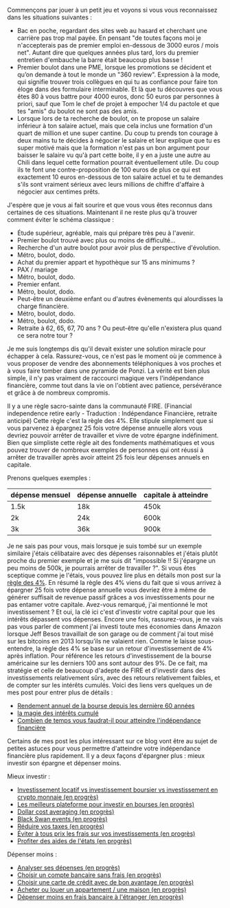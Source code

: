 Commençons par jouer à un petit jeu et voyons si vous vous reconnaissez dans les situations suivantes :

- Bac en poche, regardant des sites web au hasard et cherchant une carrière pas trop mal payée. En pensant "de toutes façons moi je n'accepterais pas de premier emploi en-dessous de 3000 euros / mois net". Autant dire que quelques années plus tard, lors du premier entretien d'embauche la barre était beaucoup plus basse !
- Premier boulot dans une PME, lorsque les promotions se décident et qu’on demande à tout le monde un "360 review". Expression à la mode, qui signifie trouver trois collègues en qui tu as confiance pour faire ton éloge dans des formulaire interminable. Et là que tu découvres que vous êtes 80 à vous battre pour 4000 euros, donc 50 euros par personnes à priori, sauf que Tom le chef de projet à empocher 1/4 du pactole et que tes "amis" du boulot ne sont pas des amis.
- Lorsque lors de ta recherche de boulot, on te propose un salaire inférieur à ton salaire actuel, mais que cela inclus une formation d'un quart de million et une super cantine. Du coup tu prends ton courage à deux mains tu te décides à négocier le salaire et leur explique que tu es super motivé mais que la formation n'est pas un bon argument pour baisser le salaire vu qu'à part cette boite, il y en a juste une autre au Chili dans lequel cette formation pourrait éventuellement utile. Du coup ils te font une contre-proposition de 100 euros de plus ce qui est exactement 10 euros en-dessous de ton salaire actuel et tu te demandes s'ils sont vraiment sérieux avec leurs millions de chiffre d'affaire à négocier aux centimes prêts.

J'espère que je vous ai fait sourire et que vous vous êtes reconnus dans certaines de ces situations. Maintenant il ne reste plus qu'à trouver comment éviter le schéma classique :

- Étude supérieur, agréable, mais qui prépare très peu à l'avenir.
- Premier boulot trouvé avec plus ou moins de difficulté…
- Recherche d'un autre boulot pour avoir plus de perspective d'évolution.
- Métro, boulot, dodo.
- Achat du premier appart et hypothèque sur 15 ans minimums ?
- PAX / mariage
- Métro, boulot, dodo.
- Premier enfant.
- Métro, boulot, dodo.
- Peut-être un deuxième enfant ou d'autres évènements qui alourdisses la charge financière.
- Métro, boulot, dodo.
- Métro, boulot, dodo.
- Retraite à 62, 65, 67, 70 ans ? Ou peut-être qu'elle n'existera plus quand ce sera notre tour ?

Je me suis longtemps dis qu'il devait exister une solution miracle pour échapper à cela. Rassurez-vous, ce n'est pas le moment où je commence à vous proposer de vendre des abonnements téléphoniques à vos proches et à vous faire tomber dans une pyramide de Ponzi. La vérité est bien plus simple, il n'y pas vraiment de raccourci magique vers l'indépendance financière, comme tout dans la vie on l'obtient avec patience, persévérance et grâce à de nombreux compromis.

Il y a une règle sacro-sainte dans la communauté FIRE. (Financial independence retire early - Traduction : Indépendance Financière, retraite anticipé) Cette règle c'est la règle des 4%. Elle stipule simplement que si vous parvenez à épargnez 25 fois votre dépense annuelle alors vous devriez pouvoir arrêter de travailler et vivre de votre épargne indéfiniment. Bien que simpliste cette règle ait des fondements mathématiques et vous pouvez trouver de nombreux exemples de personnes qui ont réussi à arrêter de travailler après avoir atteint 25 fois leur dépenses annuels en capitale.

Prenons quelques exemples :

|dépense mensuel|dépense annuelle|capitale à atteindre|
|:-|:-|:-|
|1.5k|18k|450k|
|2k|24k|600k|
|3k|36k|900k|

Je ne sais pas pour vous, mais lorsque je suis tombé sur un exemple similaire j'étais célibataire avec des dépenses raisonnables et j'étais plutôt proche du premier exemple et je me suis dit "impossible !! Si j'épargne un peu moins de 500k, je pourrais arrêter de travailler ?". Si vous êtes sceptique comme je l'étais, vous pouvez lire plus en détails mon post sur la [règle des 4%](). En résumé la règle des 4% viens du fait que si vous arrivez à épargner 25 fois votre dépense annuelle vous devriez être à même de générer suffisait de revenue passif grâces a vos investissements pour ne pas entamer votre capitale.
Avez-vous remarqué, j'ai mentionné le mot investissement ? Et oui, la clé ici c'est d'investir votre capital pour que les intérêts dépassent vos dépenses. Encore une fois, rassurez-vous, je ne vais pas vous parler de comment j'ai investi toute mes économies dans Amazon lorsque Jeff Besos travaillait de son garage ou de comment j'ai tout misé sur les bitcoins en 2013 lorsqu’ils ne valaient rien.
Comme le laisse sous-entendre, la règle des 4% se base sur un retour d'investissement de 4% après inflation. Pour référence les retours d'investissement de la bourse américaine sur les derniers 100 ans sont autour des 9%. De ce fait, ma stratégie et celle de beaucoup d'adepte de FIRE et d'investir dans des investissements relativement sûrs, avec des retours relativement faibles, et de compter sur les intérêts cumulés. Voici des liens vers quelques un de mes post pour entrer plus de détails :

- [Rendement annuel de la bourse depuis les dernière 60 années](/rendement-historique-bourse)
- [la magie des intérêts cumulé](/magie-des-interets-cumule)
- [Combien de temps vous faudrat-il pour atteindre l'indépendance financière](/temps-avant-idependance-financiere)

Certains de mes post les plus intéressant sur ce blog vont être au sujet de petites astuces pour vous permettre d'atteindre votre indépendance financière plus rapidement. Il y a deux façons d'épargner plus : mieux investir son épargne et dépenser moins.

Mieux investir :
- [Investissement locatif vs investissement boursier vs investissement en crypto monnaie (en progrès)]()
- [Les meilleurs plateforme pour investir en bourses (en progrès)]()
- [Dollar cost averaging (en progrès)]()
- [Black Swan events (en progrès)]()
- [Réduire vos taxes (en progrès)]()
- [Éviter à tous prix les frais sur vos investissements (en progrès)]()
- [Profiter des aides de l'états (en progrès)]()

Dépenser moins :
- [Analyser ses dépenses (en progrès)]()
- [Choisir un compte bancaire sans frais (en progrès)]()
- [Choisir une carte de crédit avec de bon avantage (en progrès)]()
- [Acheter ou louer un appartement / une maison (en progrès)]()
- [Dépenser moins en frais bancaire à l'étranger (en progrès)]()

